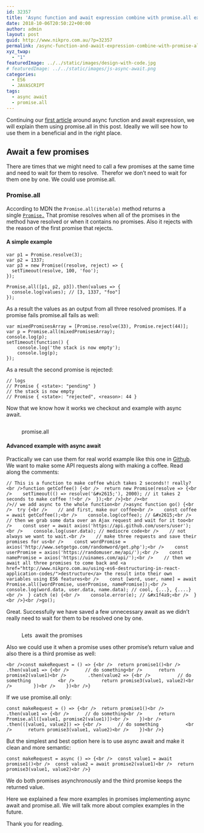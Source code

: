 ```yaml
---
id: 32357
title: 'Async function and await expression combine with promise.all explained: part 2'
date: 2018-10-06T20:50:22+00:00
author: admin
layout: post
guid: http://www.nikpro.com.au/?p=32357
permalink: /async-function-and-await-expression-combine-with-promise-all-explained-part-2/
xyz_twap:
  - "1"
featuredImage: ../../static/images/design-with-code.jpg
# featuredImage: ../../static/images/js-async-await.png
categories:
  - ES6
  - JAVASCRIPT
tags:
  - async await
  - promise.all
---
```

Continuing our [first article](http://www.nikpro.com.au/exciting-async-function-combine-with-await-expression-to-replace-promises-in-es6-part-1/) around async function and await expression, we will explain them using promise.all in this post. Ideally we will see how to use them in a beneficial and in the right place.

## Await a few promises

There are times that we might need to call a few promises at the same time and need to wait for them to resolve.  Therefor we don&#8217;t need to wait for them one by one. We could use promise.all.

### Promise.all

According to MDN the `Promise.all(iterable)` method returns a single [`Promise.`](https://developer.mozilla.org/en-US/docs/Web/JavaScript/Reference/Global_Objects/Promise) That promise resolves when all of the promises in the method have resolved or when it contains no promises. Also it rejects with the reason of the first promise that rejects.

#### A simple example


```
var p1 = Promise.resolve(3);
var p2 = 1337;
var p3 = new Promise((resolve, reject) => {
  setTimeout(resolve, 100, 'foo');
}); 

Promise.all([p1, p2, p3]).then(values => { 
  console.log(values); // [3, 1337, "foo"] 
});
```


As a result the values as an output from all three resolved promises. If a promise fails promise.all fails as well:


```
var mixedPromisesArray = [Promise.resolve(33), Promise.reject(44)];
var p = Promise.all(mixedPromisesArray);
console.log(p);
setTimeout(function() {
    console.log('the stack is now empty');
    console.log(p);
});
```


As a result the second promise is rejected:


```
// logs
// Promise { <state>: "pending" } 
// the stack is now empty
// Promise { <state>: "rejected", <reason>: 44 }
```


Now that we know how it works we checkout and example with async await.<figure class="wp-block-image">

<img src="http://www.nikpro.com.aupromise.all_.png" alt="" class="wp-image-32359" srcset="http://testgatsby.localpromise.all_.png 1600w, http://testgatsby.localpromise.all_-300x124.png 300w, http://testgatsby.localpromise.all_-768x317.png 768w, http://testgatsby.localpromise.all_-1024x423.png 1024w, http://testgatsby.localpromise.all_-1568x648.png 1568w" sizes="(max-width: 1600px) 100vw, 1600px" /> <figcaption>promise.all</figcaption></figure> 

#### Advanced example with async await

Practically we can use them for real world example like this one in <a href="https://gist.github.com/wesbos/1866f918824936ffb73d8fd0b02879b4" target="_blank" rel="noopener noreferrer">Github</a>. We want to make some API requests along with making a coffee. Read along the comments:


```
// This is a function to make coffee which takes 2 seconds!! really?<br />function getCoffee() {<br />  return new Promise(resolve => {<br />    setTimeout(() => resolve('&#x2615;'), 2000); // it takes 2 seconds to make coffee !!<br />  });<br />}<br /><br />// we add async to the whole function<br />async function go() {<br />  try {<br />    // and first, make our coffee<br />    const coffee = await getCoffee();<br />    console.log(coffee); // &#x2615;<br />    // then we grab some data over an Ajax request and wait for it too<br />    const user = await axios('https://api.github.com/users/user');<br />    console.log(user.data); // mediocre code<br />    // not always we want to wait.<br />    // make three requests and save their promises for us<br />    const wordPromise = axios('http://www.setgetgo.com/randomword/get.php');<br />    const userPromise = axios('https://randomuser.me/api/');<br />    const namePromise = axios('https://uinames.com/api/');<br />    // then we await all three promises to come back and <a href="http://www.nikpro.com.au/using-es6-destructuring-in-react-application-codes/">destructure</a> the result into their own variables using ES6 features<br />    const [word, user, name] = await Promise.all([wordPromise, userPromise, namePromise]);<br />    console.log(word.data, user.data, name.data); // cool, {...}, {....}<br />  } catch (e) {<br />    console.error(e); // &#x1f4a9;<br />  }<br />}<br />go();
```


Great. Successfully we have saved a few unnecessary await as we didn&#8217;t really need to wait for them to be resolved one by one.<figure class="wp-block-image">

<img src="http://www.nikpro.com.aupromisesasync.jpeg" alt="" class="wp-image-32362" srcset="http://testgatsby.localpromisesasync.jpeg 744w, http://testgatsby.localpromisesasync-300x161.jpeg 300w" sizes="(max-width: 744px) 100vw, 744px" /> <figcaption>Lets  await the promises</figcaption></figure> 

Also we could use it when a promise uses other promise&#8217;s return value and also there is a third promise as well:

```
<br />const makeRequest = () => {<br />  return promise1()<br />    .then(value1 => {<br />      // do something<br />      return promise2(value1)<br />        .then(value2 => {<br />          // do something          <br />          return promise3(value1, value2)<br />        })<br />    })<br />}
```


If we use promise.all only:


```
const makeRequest = () => {<br />  return promise1()<br />    .then(value1 => {<br />      // do something<br />      return Promise.all([value1, promise2(value1)])<br />    })<br />    .then(([value1, value2]) => {<br />      // do something          <br />      return promise3(value1, value2)<br />    })<br />}
```


But the simplest and best option here is to use async await and make it clean and more semantic:


```
const makeRequest = async () => {<br />  const value1 = await promise1()<br />  const value2 = await promise2(value1)<br />  return promise3(value1, value2)<br />}
```


We do both promises asynchronously and the third promise keeps the returned value.

Here we explained a few more examples in promises implementing async await and promise.all. We will talk more about complex examples in the future.

Thank you for reading.